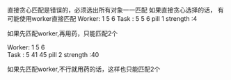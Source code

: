 
# 
直接贪心匹配是错误的，必须选出所有对象一一匹配
如果直接贪心选择的话， 有可能使用worker直接匹配
Worker:   1   5   6
Task :    5   5   6
pill 1
strength :4

如果先匹配worker,再用药，只能匹配2个


Worker:   1   5   6  
Task :    5   41  45
pill 2
strength :40

如果先匹配worker,不行就用药的话，这样也只能匹配2个